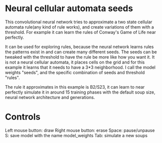# Neural cellular automata seeds

This convolutional neural network tries to approximate a two state cellular automata rule(any kind of rule works), and create variations of them with a threshold. For example it can learn the rules of Conway's Game of Life near perfectly.

It can be used for exploring rules, because the neural network learns rules the patterns exist in and can create many different seeds. The seeds can be tweaked with the threshold to have the rule be more like how you want it.
It is not a neural cellular automata, it places cells on the grid and for this example it learns that it needs to have a 3*3 neighborhood.
I call the model weights "seeds", and the specific combination of seeds and threshold "rules".

The rule it approximates in this example is B2/S23, it can learn to near perfectly simulate it in around 15 training phases with the default soup size, neural network architecture and generations.

# Controls
Left mouse button: draw
Right mouse button: erase
Space: pause/unpause
S: save model with the name model_weights
Tab: simulate a new soups
